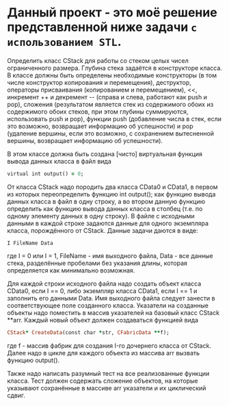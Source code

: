   # Данный проект - это моё решение представленной ниже задачи `с использованием STL`.

  
  Определить класс CStack для работы со стеком целых чисел ограниченного размера. Глубина стека задаётся в конструкторе класса.
  В классе должны быть определены необходимые конструкторы (в том числе конструктор копирования и перемещения), деструктор,
  операторы присваивания (копированием и перемещением), <<, инкремент ++ и декремент -- (справа и слева, работают как push и pop),
  сложения (результатом является стек из содержимого обоих из содержимого обоих стеков, при этом глубины суммируются, использовать push и pop),
  функции push (добавление числа в стек, если это возможно, возвращает информацию об успешности) 
  и pop (удаление вершины, если это возможно, с сохранением вытесненной вершины, возвращает информацию об успешности).
  
  В этом классе должна быть создана [чисто] виртуальная функция вывода данных класса в файл вида
  ```ruby
  virtual int output() = 0;
  ```
  
  От класса CStack надо породить два класса CData0 и CData1, в первом из которых переопределить функцию
  int output(); как функцию вывода данных класса в файл в одну строку, а во втором данную функцию определить как функцию вывода данных класса в столбец 
  (т.е. по одному элементу данных в одну строку). В файле с исходными данными в каждой строке задаются данные для одного экземпляра класса,
  порождённого от CStack. Данные задачи даются в виде:
  ```
  I FileName Data
  ```
  где I = 0 или I = 1, FileName - имя выходного файла, Data - все данные стека, разделённые пробелами без указания длины,
  которая определяется как минимально возможная.
  
  Для каждой строки исходного файла надо создать объект класса CData0, если I == 0,
  либо экземпляр класса CData1, если I == 1 и заполнить его данными Data. Имя выходного файла следует занести в соответствующее поле созданного класса.
  Указатели на созданные объекты надо поместить в массив указателей на базовый класс CStack **arr. Каждый новый объект должен создаваться функцией вида
  ```ruby
  CStack* CreateData(const char *str, CFabricData **f);
  ```
  где f - массив фабрик для создания I-го дочернего класса от CStack.
  Далее надо в цикле для каждого объекта из массива arr вызвать функцию output().
  
  Также надо написать разумный тест на все реализованные функции класса. Тест должен содержать сложение объектов,
  на которые указывают сохранённые в массиве arr указатели и их циклический сдвиг.
